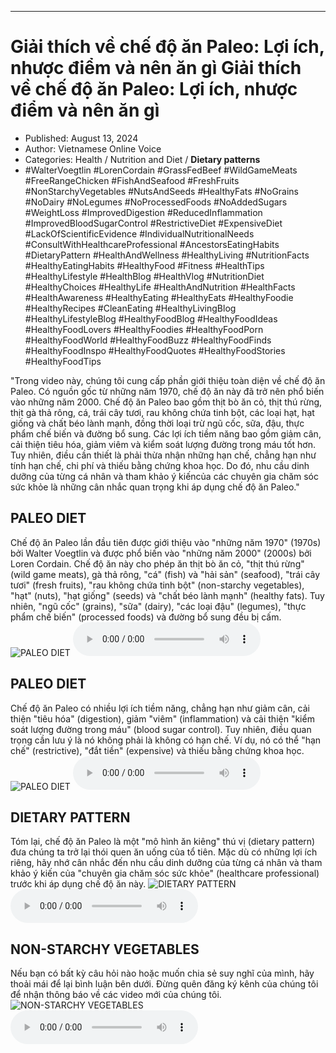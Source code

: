 
---

# Giải thích về chế độ ăn Paleo: Lợi ích, nhược điểm và nên ăn gì Giải thích về chế độ ăn Paleo: Lợi ích, nhược điểm và nên ăn gì

- Published: August 13, 2024
- Author: Vietnamese Online Voice
- Categories: Health / Nutrition and Diet / **Dietary patterns**
- #WalterVoegtlin #LorenCordain #GrassFedBeef #WildGameMeats #FreeRangeChicken #FishAndSeafood #FreshFruits #NonStarchyVegetables #NutsAndSeeds #HealthyFats #NoGrains #NoDairy #NoLegumes #NoProcessedFoods #NoAddedSugars #WeightLoss #ImprovedDigestion #ReducedInflammation #ImprovedBloodSugarControl #RestrictiveDiet #ExpensiveDiet #LackOfScientificEvidence #IndividualNutritionalNeeds #ConsultWithHealthcareProfessional #AncestorsEatingHabits #DietaryPattern #HealthAndWellness #HealthyLiving #NutritionFacts #HealthyEatingHabits #HealthyFood #Fitness #HealthTips #HealthyLifestyle #HealthBlog #HealthVlog #NutritionDiet #HealthyChoices #HealthyLife #HealthAndNutrition #HealthFacts #HealthAwareness #HealthyEating #HealthyEats #HealthyFoodie #HealthyRecipes #CleanEating #HealthyLivingBlog #HealthyLifestyleBlog #HealthyFoodBlog #HealthyFoodIdeas #HealthyFoodLovers #HealthyFoodies #HealthyFoodPorn #HealthyFoodWorld #HealthyFoodBuzz #HealthyFoodFinds #HealthyFoodInspo #HealthyFoodQuotes #HealthyFoodStories #HealthyFoodTips

"Trong video này, chúng tôi cung cấp phần giới thiệu toàn diện về chế độ ăn Paleo. Có nguồn gốc từ những năm 1970, chế độ ăn này đã trở nên phổ biến vào những năm 2000. Chế độ ăn Paleo bao gồm thịt bò ăn cỏ, thịt thú rừng, thịt gà thả rông, cá, trái cây tươi, rau không chứa tinh bột, các loại hạt, hạt giống và chất béo lành mạnh, đồng thời loại trừ ngũ cốc, sữa, đậu, thực phẩm chế biến và đường bổ sung. Các lợi ích tiềm năng bao gồm giảm cân, cải thiện tiêu hóa, giảm viêm và kiểm soát lượng đường trong máu tốt hơn. Tuy nhiên, điều cần thiết là phải thừa nhận những hạn chế, chẳng hạn như tính hạn chế, chi phí và thiếu bằng chứng khoa học. Do đó, nhu cầu dinh dưỡng của từng cá nhân và tham khảo ý kiến ​​của các chuyên gia chăm sóc sức khỏe là những cân nhắc quan trọng khi áp dụng chế độ ăn Paleo."


## PALEO DIET

Chế độ ăn Paleo lần đầu tiên được giới thiệu vào "những năm 1970" (1970s) bởi Walter Voegtlin và được phổ biến vào "những năm 2000" (2000s) bởi Loren Cordain. Chế độ ăn này cho phép ăn thịt bò ăn cỏ, "thịt thú rừng" (wild game meats), gà thả rông, "cá" (fish) và "hải sản" (seafood), "trái cây tươi" (fresh fruits), "rau không chứa tinh bột" (non-starchy vegetables), "hạt" (nuts), "hạt giống" (seeds) và "chất béo lành mạnh" (healthy fats). Tuy nhiên, "ngũ cốc" (grains), "sữa" (dairy), "các loại đậu" (legumes), "thực phẩm chế biến" (processed foods) và đường bổ sung đều bị cấm.
![PALEO DIET](https://http-archiver-apis-production-80.schnworks.com/storage/images/transitions/2024-08-13/transition-22311340498-Montserrat-Regular-004895.jpg)
<audio controls>
    <source src="https://http-archiver-apis-production-80.schnworks.com/storage/storage/audio/file-41158414637.mp3" type="audio/mpeg">
</audio>



## PALEO DIET

Chế độ ăn Paleo có nhiều lợi ích tiềm năng, chẳng hạn như giảm cân, cải thiện "tiêu hóa" (digestion), giảm "viêm" (inflammation) và cải thiện "kiểm soát lượng đường trong máu" (blood sugar control). Tuy nhiên, điều quan trọng cần lưu ý là nó không phải là không có hạn chế. Ví dụ, nó có thể "hạn chế" (restrictive), "đắt tiền" (expensive) và thiếu bằng chứng khoa học.
![PALEO DIET](https://http-archiver-apis-production-80.schnworks.com/storage/images/transitions/2024-08-13/transition--14987975054-Montserrat-Bold-9C27B0.jpg)
<audio controls>
    <source src="https://http-archiver-apis-production-80.schnworks.com/storage/storage/audio/file-15790415395.mp3" type="audio/mpeg">
</audio>



## DIETARY PATTERN

Tóm lại, chế độ ăn Paleo là một "mô hình ăn kiêng" thú vị (dietary pattern) đưa chúng ta trở lại thói quen ăn uống của tổ tiên. Mặc dù có những lợi ích riêng, hãy nhớ cân nhắc đến nhu cầu dinh dưỡng của từng cá nhân và tham khảo ý kiến ​​của "chuyên gia chăm sóc sức khỏe" (healthcare professional) trước khi áp dụng chế độ ăn này.
![DIETARY PATTERN](https://http-archiver-apis-production-80.schnworks.com/storage/images/transitions/2024-08-13/transition--6763371644-Montserrat-Bold-303F9F.jpg)
<audio controls>
    <source src="https://http-archiver-apis-production-80.schnworks.com/storage/storage/audio/file-1723649240.mp3" type="audio/mpeg">
</audio>



## NON-STARCHY VEGETABLES

Nếu bạn có bất kỳ câu hỏi nào hoặc muốn chia sẻ suy nghĩ của mình, hãy thoải mái để lại bình luận bên dưới. Đừng quên đăng ký kênh của chúng tôi để nhận thông báo về các video mới của chúng tôi.
![NON-STARCHY VEGETABLES](https://http-archiver-apis-production-80.schnworks.com/storage/images/transitions/2024-08-13/transition--29891184192-Montserrat-ExtraBold-303F9F.jpg)
<audio controls>
    <source src="https://http-archiver-apis-production-80.schnworks.com/storage/storage/audio/file-8285300044.mp3" type="audio/mpeg">
</audio>

